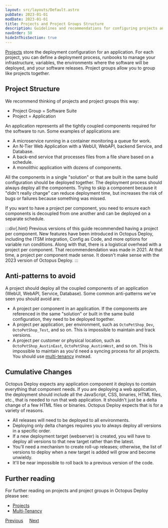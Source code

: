 ```yaml
---
layout: src/layouts/Default.astro
pubDate: 2023-01-01
modDate: 2023-01-01
title: Projects and Project Groups Structure
description: Guidelines and recommendations for configuring projects and project groups in Octopus Deploy.
navOrder: 50
hideInThisSection: true
---
```


[Projects](/docs/projects) store the deployment configuration for an application. For each project, you can define a deployment process, runbooks to manage your infrastructure, variables, the environments where the software will be deployed, and your software releases.  Project groups allow you to group like projects together.  

## Project Structure

We recommend thinking of projects and project groups this way:

- Project Group = Software Suite
- Project = Application

An application represents all the tightly coupled components required for the software to run.  Some examples of applications are:

- A microservice running in a container monitoring a queue for work.
- An N-Tier Web Application with a WebUI, WebAPI, backend Service, and Database.
- A back-end service that processes files from a file share based on a schedule.
- A monolithic application with dozens of components.

All the components in a single "solution" or that are built in the same build configuration should be deployed together.  The deployment process should always deploy all the components.  Trying to skip a component because it "didn't really change" can reduce deployment time, but increases the risk of bugs or failures because something was missed.  

If you want to have a project per component, you need to ensure each components is decoupled from one another and can be deployed on a separate schedule.  

:::div{.hint}
Previous versions of this guide recommended having a project per component.  New features have been introduced in Octopus Deploy, including the ITSM integration, Config as Code, and more options for variable run conditions.  Along with that, there is a logistical overhead with a project per component.  That recommendendation was made in 2021.  At that time, a project per component made sense.  It doesn't make sense with the 2023 version of Octopus Deploy.
:::

## Anti-patterns to avoid

A project should deploy all the coupled components of an application (WebUI, WebAPI, Service, Database).  Some common anti-patterns we've seen you should avoid are:

- A project per component in an application.  If the components are referenced in the same "solution" or built in the same build configuration, they need to be deployed together.
- A project per application, per environment, such as `OctoPetShop_Dev`, `OctoPetShop_Test`, and so on.  This is impossible to maintain and track versions.
- A project per customer or physical location, such as `OctoPetShop_AustinEast`, `OctoPetShop_AustinWest`, and so on. This is impossible to maintain as you'd need a syncing process for all projects.  You should use [multi-tenancy](/docs/tenants) instead.

## Cumulative Changes

Octopus Deploy expects any application component it deploys to contain everything that component needs.  If you are deploying a web application, the deployment should include all the JavaScript, CSS, binaries, HTML files, etc., that is needed to run that web application.  It shouldn't just be a delta change of a few HTML files or binaries.  Octopus Deploy expects that is for a variety of reasons.

- All releases will need to be deployed to all environments.  
- Deploying only delta changes requires you to always deploy all versions in a specific order.  
- If a new deployment target (webserver) is created, you will have to deploy all versions to that new target rather than the latest.
- You'll need a mechanism to create roll-up releases; otherwise, the list of versions to deploy when a new target is added will grow and become unwieldy.
- It'll be near impossible to roll back to a previous version of the code.

## Further reading

For further reading on projects and project groups in Octopus Deploy please see:

- [Projects](/docs/projects)
- [Multi-Tenancy](/docs/tenants)

<span><a class="btn btn-secondary" href="/docs/getting-started/best-practices/worker-configuration">Previous</a></span>&nbsp;&nbsp;&nbsp;&nbsp;&nbsp;<span><a class="btn btn-success" href="/docs/getting-started/best-practices/variables">Next</a></span>
